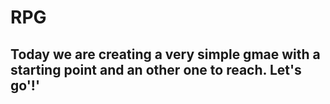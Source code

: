 # RPG

## Today we are creating a very simple gmae with a starting point and an other one to reach. Let's go'!'
